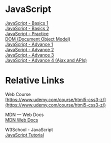 # JavaScript

[JavaScript - Basics 1](https://github.com/xxrjun/2022-Web-Develop/blob/main/notes/javascript/JavaScript/JavaScript%20-%20Basics%201.md)      
[JavaScript - Basics 2](https://github.com/xxrjun/2022-Web-Develop/blob/main/notes/javascript/JavaScript/JavaScript%20-%20Basics%202.md)        
[JavaScript - Practice](https://github.com/xxrjun/2022-Web-Develop/blob/main/notes/javascript/JavaScript/JavaScript%20-%20Practice.md)        
[DOM (Document Object Model)](https://github.com/xxrjun/2022-Web-Develop/blob/main/notes/javascript/JavaScript/DOM%20(Document%20Object%20Model).md)  
[JavaScript - Advance 1](https://github.com/xxrjun/2022-Web-Develop/blob/main/notes/javascript/JavaScript/JavaScript%20-%20Advance%201.md)    
[JavaScript - Advance 2](https://github.com/xxrjun/2022-Web-Develop/blob/main/notes/javascript/JavaScript/JavaScript%20-%20Advance%202.md)     
[JavaScript - Advance 3](https://github.com/xxrjun/2022-Web-Develop/blob/main/notes/javascript/JavaScript/JavaScript%20-%20Advance%203.md)    
[JavaScript - Advance 4 (Ajax and APIs)](https://github.com/xxrjun/2022-Web-Develop/blob/main/notes/javascript/JavaScript/JavaScript%20-%20Advance%204%20(Ajax%20and%20APIs).md) 

# Relative Links

Web Course  
[https://www.udemy.com/course/html5-css3-z/](https://www.udemy.com/course/html5-css3-z/)

MDN — Web Docs  
[MDN Web Docs](https://developer.mozilla.org/zh-CN/)

W3School - JavaScript  
[JavaScript Tutorial](https://www.w3schools.com/js/default.asp)
